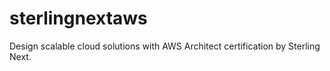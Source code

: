 # sterlingnextaws
Design scalable cloud solutions with AWS Architect certification by Sterling Next.

